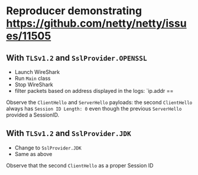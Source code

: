 # Reproducer demonstrating https://github.com/netty/netty/issues/11505

## With `TLSv1.2` and `SslProvider.OPENSSL`

* Launch WireShark
* Run `Main` class
* Stop WireShark
* filter packets based on address displayed in the logs: `ip.addr == <ADDRESS>

Observe the `ClientHello` and `ServerHello` payloads: the second `ClientHello` always has `Session ID Length: 0` even though the previous `ServerHello` provided a SessionID.

## With `TLSv1.2` and `SslProvider.JDK`

* Change to `SslProvider.JDK`
* Same as above

Observe that the second `ClientHello` as a proper Session ID
